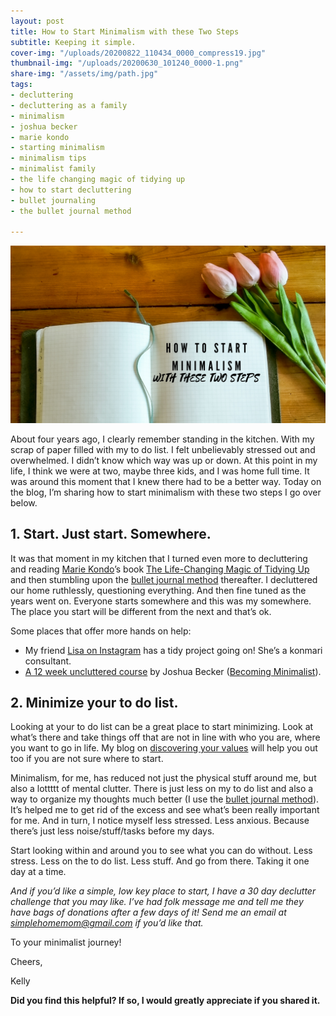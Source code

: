 ```yaml
---
layout: post
title: How to Start Minimalism with these Two Steps
subtitle: Keeping it simple.
cover-img: "/uploads/20200822_110434_0000_compress19.jpg"
thumbnail-img: "/uploads/20200630_101240_0000-1.png"
share-img: "/assets/img/path.jpg"
tags:
- decluttering
- decluttering as a family
- minimalism
- joshua becker
- marie kondo
- starting minimalism
- minimalism tips
- minimalist family
- the life changing magic of tidying up
- how to start decluttering
- bullet journaling
- the bullet journal method

---
```


![An image of my journal with tulips next to it.](/uploads/20200630_101240_0000-1.png "bulletjournal")

About four years ago, I clearly remember standing in the kitchen. With my scrap of paper filled with my to do list. I felt unbelievably stressed out and overwhelmed. I didn’t know which way was up or down. At this point in my life, I think we were at two, maybe three kids, and I was home full time. It was around this moment that I knew there had to be a better way. Today on the blog, I’m sharing how to start minimalism with these two steps I go over below.

## 1. Start. Just start. Somewhere.

It was that moment in my kitchen that I turned even more to decluttering and reading [Marie Kondo](https://konmari.com/)’s book [The Life-Changing Magic of Tidying Up](https://amzn.to/2AhtdCJ) and then stumbling upon the [bullet journal method](https://amzn.to/2YMIpkA) thereafter. I decluttered our home ruthlessly, questioning everything. And then fine tuned as the years went on. Everyone starts somewhere and this was my somewhere. The place you start will be different from the next and that’s ok.

Some places that offer more hands on help:

* My friend [Lisa on Instagram](https://www.instagram.com/lisatselebidis/) has a tidy project going on! She’s a konmari consultant.
* [A 12 week uncluttered course](https://www.becomingminimalist.com/get-uncluttered/) by Joshua Becker ([Becoming Minimalist](http://www.becomingminimalist.com/)).

## 2. Minimize your to do list.

Looking at your to do list can be a great place to start minimizing. Look at what’s there and take things off that are not in line with who you are, where you want to go in life. My blog on [discovering your values](https://www.eastcoastkelly.com/planning/2020/05/28/how-to-discover-your-values.html) will help you out too if you are not sure where to start.

Minimalism, for me, has reduced not just the physical stuff around me, but also a lottttt of mental clutter. There is just less on my to do list and also a way to organize my thoughts much better (I use the [bullet journal method](https://amzn.to/2YMIpkA)). It’s helped me to get rid of the excess and see what’s been really important for me. And in turn, I notice myself less stressed. Less anxious. Because there’s just less noise/stuff/tasks before my days.

Start looking within and around you to see what you can do without. Less stress. Less on the to do list. Less stuff. And go from there. Taking it one day at a time.

_And if you’d like a simple, low key place to start, I have a 30 day declutter challenge that you may like. I’ve had folk message me and tell me they have bags of donations after a few days of it! Send me an email at_ [_simplehomemom@gmail.com_](mailto:eastcoastkellyb@gmail.com) _if you’d like that._

To your minimalist journey!

Cheers,

Kelly

**Did you find this helpful? If so, I would greatly appreciate if you shared it.**